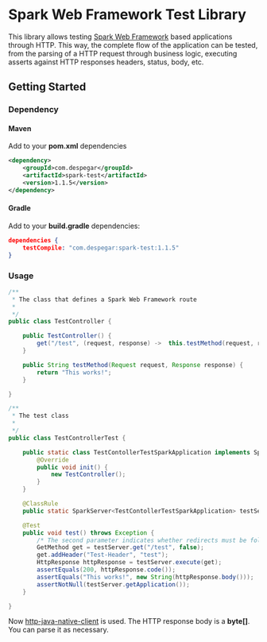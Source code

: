 # Spark Web Framework Test Library

This library allows testing [Spark Web Framework](http://sparkjava.com/) based applications through HTTP. This way, the complete flow of the application can be tested, from the parsing of a HTTP request through business logic, executing asserts against HTTP responses headers, status, body, etc.

## Getting Started

### Dependency

#### Maven

Add to your **pom.xml** dependencies

```xml
<dependency>
    <groupId>com.despegar</groupId>
    <artifactId>spark-test</artifactId>
    <version>1.1.5</version>
</dependency>
```

#### Gradle

Add to your **build.gradle** dependencies:

```json
dependencies {
    testCompile: "com.despegar:spark-test:1.1.5"
}
```

### Usage

```java
/**
 * The class that defines a Spark Web Framework route
 *
 */
public class TestController {

	public TestController() {
		get("/test", (request, response) ->  this.testMethod(request, response));
	}

	public String testMethod(Request request, Response response) {
		return "This works!";
	}

}
```

```java
/**
 * The test class
 *
 */
public class TestControllerTest {

	public static class TestContollerTestSparkApplication implements SparkApplication {
		@Override
		public void init() {
			new TestController();
		}
	}

	@ClassRule
	public static SparkServer<TestContollerTestSparkApplication> testServer = new SparkServer<>(TestControllerTest.TestContollerTestSparkApplication.class, 4567);

	@Test
	public void test() throws Exception {
		/* The second parameter indicates whether redirects must be followed or not */
		GetMethod get = testServer.get("/test", false);
		get.addHeader("Test-Header", "test");
		HttpResponse httpResponse = testServer.execute(get);
		assertEquals(200, httpResponse.code());
		assertEquals("This works!", new String(httpResponse.body()));
		assertNotNull(testServer.getApplication());
	}

}
```

Now [http-java-native-client](https://github.com/despegar/http-java-native-client) is used. The HTTP response body is a **byte[]**. You can parse it as necessary.

